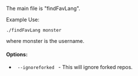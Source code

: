 

The main file is "findFavLang".

Example Use:

<code>./findFavLang monster</code>

where monster is the username.

<h4>Options:</h4>
<ul>
<li><code> --ignoreforked </code> - This will ignore forked repos. </li>
</ul>
